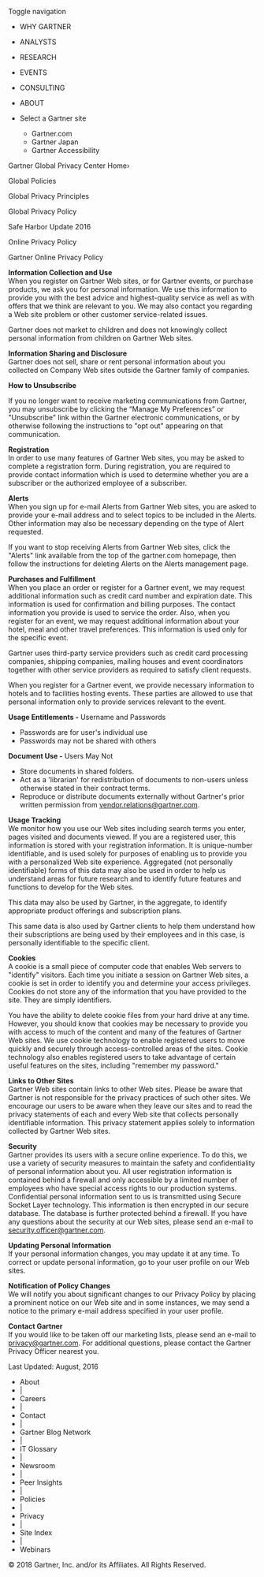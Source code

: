 Toggle navigation

*   WHY GARTNER
*   ANALYSTS
*   RESEARCH
*   EVENTS
*   CONSULTING
*   ABOUT

*   Select a Gartner site
    *   Gartner.com
    *   Gartner Japan
    *   Gartner Accessibility

Gartner Global Privacy Center Home›

Global Policies

Global Privacy Principles

Global Privacy Policy

Safe Harbor Update 2016

Online Privacy Policy

Gartner Online Privacy Policy

**Information Collection and Use**  
When you register on Gartner Web sites, or for Gartner events, or purchase products, we ask you for personal information. We use this information to provide you with the best advice and highest-quality service as well as with offers that we think are relevant to you. We may also contact you regarding a Web site problem or other customer service-related issues.

Gartner does not market to children and does not knowingly collect personal information from children on Gartner Web sites.

**Information Sharing and Disclosure**  
Gartner does not sell, share or rent personal information about you collected on Company Web sites outside the Gartner family of companies.

**How to Unsubscribe**

If you no longer want to receive marketing communications from Gartner, you may unsubscribe by clicking the “Manage My Preferences” or "Unsubscribe" link within the Gartner electronic communications, or by otherwise following the instructions to "opt out" appearing on that communication.

**Registration**  
In order to use many features of Gartner Web sites, you may be asked to complete a registration form. During registration, you are required to provide contact information which is used to determine whether you are a subscriber or the authorized employee of a subscriber.

**Alerts**  
When you sign up for e-mail Alerts from Gartner Web sites, you are asked to provide your e-mail address and to select topics to be included in the Alerts. Other information may also be necessary depending on the type of Alert requested.

If you want to stop receiving Alerts from Gartner Web sites, click the "Alerts" link available from the top of the gartner.com homepage, then follow the instructions for deleting Alerts on the Alerts management page.

**Purchases and Fulfillment**  
When you place an order or register for a Gartner event, we may request additional information such as credit card number and expiration date. This information is used for confirmation and billing purposes. The contact information you provide is used to service the order. Also, when you register for an event, we may request additional information about your hotel, meal and other travel preferences. This information is used only for the specific event.  

Gartner uses third-party service providers such as credit card processing companies, shipping companies, mailing houses and event coordinators together with other service providers as required to satisfy client requests.  

When you register for a Gartner event, we provide necessary information to hotels and to facilities hosting events. These parties are allowed to use that personal information only to provide services relevant to the event.

**Usage Entitlements -** Username and Passwords

*   Passwords are for user's individual use
*   Passwords may not be shared with others

**Document Use -** Users May Not

*   Store documents in shared folders.
*   Act as a 'librarian' for redistribution of documents to non-users unless otherwise stated in their contract terms.
*   Reproduce or distribute documents externally without Gartner's prior written permission from vendor.relations@gartner.com.

**Usage Tracking**  
We monitor how you use our Web sites including search terms you enter, pages visited and documents viewed. If you are a registered user, this information is stored with your registration information. It is unique-number identifiable, and is used solely for purposes of enabling us to provide you with a personalized Web site experience. Aggregated (not personally identifiable) forms of this data may also be used in order to help us understand areas for future research and to identify future features and functions to develop for the Web sites.   
  
This data may also be used by Gartner, in the aggregate, to identify appropriate product offerings and subscription plans.   
  
This same data is also used by Gartner clients to help them understand how their subscriptions are being used by their employees and in this case, is personally identifiable to the specific client.   
  
**Cookies**  
A cookie is a small piece of computer code that enables Web servers to "identify" visitors. Each time you initiate a session on Gartner Web sites, a cookie is set in order to identify you and determine your access privileges. Cookies do not store any of the information that you have provided to the site. They are simply identifiers.   
  
You have the ability to delete cookie files from your hard drive at any time. However, you should know that cookies may be necessary to provide you with access to much of the content and many of the features of Gartner Web sites. We use cookie technology to enable registered users to move quickly and securely through access-controlled areas of the sites. Cookie technology also enables registered users to take advantage of certain useful features on the sites, including "remember my password."   
  
**Links to Other Sites**  
Gartner Web sites contain links to other Web sites. Please be aware that Gartner is not responsible for the privacy practices of such other sites. We encourage our users to be aware when they leave our sites and to read the privacy statements of each and every Web site that collects personally identifiable information. This privacy statement applies solely to information collected by Gartner Web sites.   
  
**Security**  
Gartner provides its users with a secure online experience. To do this, we use a variety of security measures to maintain the safety and confidentiality of personal information about you. All user registration information is contained behind a firewall and only accessible by a limited number of employees who have special access rights to our production systems. Confidential personal information sent to us is transmitted using Secure Socket Layer technology. This information is then encrypted in our secure database. The database is further protected behind a firewall. If you have any questions about the security at our Web sites, please send an e-mail to  security.officer@gartner.com.   
  
**Updating Personal Information**  
If your personal information changes, you may update it at any time. To correct or update personal information, go to your user profile on our Web sites.   
  
**Notification of Policy Changes**  
We will notify you about significant changes to our Privacy Policy by placing a prominent notice on our Web site and in some instances, we may send a notice to the primary e-mail address specified in your user profile.   
  
**Contact Gartner**  
If you would like to be taken off our marketing lists, please send an e-mail to privacy@gartner.com. For additional questions, please contact the Gartner Privacy Officer nearest you.

Last Updated: August, 2016

*   About
*   |
*   Careers
*   |
*   Contact
*   |
*   Gartner Blog Network
*   |
*   IT Glossary
*   |
*   Newsroom
*   |
*   Peer Insights
*   |
*   Policies
*   |
*   Privacy
*   |
*   Site Index
*   |
*   Webinars

© 2018 Gartner, Inc. and/or its Affiliates. All Rights Reserved.
